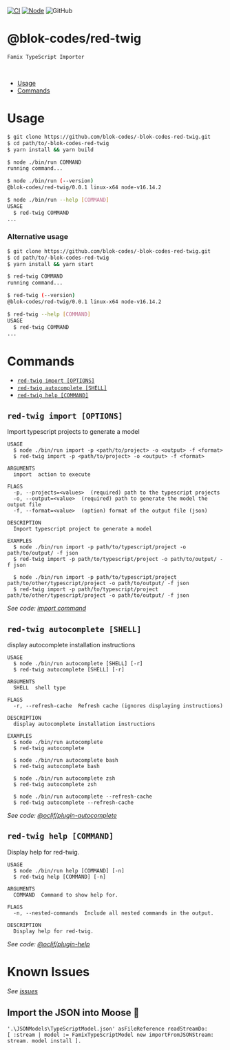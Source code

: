 [![CI](https://github.com/blok-codes/-blok-codes-red-twig/actions/workflows/main.yml/badge.svg)](https://github.com/blok-codes/-blok-codes-red-twig/actions/workflows/main.yml)
[![Node](https://img.shields.io/node/v/@blok-codes/red-twig.svg)](https://nodejs.org/download/release/latest-v16.x/)
![GitHub](https://img.shields.io/github/license/blok-codes/-blok-codes-red-twig)

@blok-codes/red-twig
=================

    Famix TypeScript Importer

<br/>

<!-- toc -->
* [Usage](#usage)
* [Commands](#commands)
<!-- tocstop -->


# Usage
<!-- usage -->
```sh
$ git clone https://github.com/blok-codes/-blok-codes-red-twig.git
$ cd path/to/-blok-codes-red-twig
$ yarn install && yarn build

$ node ./bin/run COMMAND
running command...

$ node ./bin/run (--version)
@blok-codes/red-twig/0.0.1 linux-x64 node-v16.14.2

$ node ./bin/run --help [COMMAND]
USAGE
  $ red-twig COMMAND
...
```
<!-- usagestop -->


### Alternative usage
<!-- usage -->
```sh
$ git clone https://github.com/blok-codes/-blok-codes-red-twig.git
$ cd path/to/-blok-codes-red-twig
$ yarn install && yarn start

$ red-twig COMMAND
running command...

$ red-twig (--version)
@blok-codes/red-twig/0.0.1 linux-x64 node-v16.14.2

$ red-twig --help [COMMAND]
USAGE
  $ red-twig COMMAND
...
```
<!-- usagestop -->

# Commands
<!-- commands -->
* [`red-twig import [OPTIONS]`](#red-twig-import-options)
* [`red-twig autocomplete [SHELL]`](#red-twig-autocomplete-shell)
* [`red-twig help [COMMAND]`](#red-twig-help-command)

## `red-twig import [OPTIONS]`
Import typescript projects to generate a model

```
USAGE
  $ node ./bin/run import -p <path/to/project> -o <output> -f <format>
  $ red-twig import -p <path/to/project> -o <output> -f <format>

ARGUMENTS
  import  action to execute

FLAGS
  -p, --projects=<values>  (required) path to the typescript projects
  -o, --output=<value>  (required) path to generate the model the output file
  -f, --format=<value>  (option) format of the output file (json)

DESCRIPTION
  Import typescript project to generate a model

EXAMPLES
  $ node ./bin/run import -p path/to/typescript/project -o path/to/output/ -f json
  $ red-twig import -p path/to/typescript/project -o path/to/output/ -f json
  
  $ node ./bin/run import -p path/to/typescript/project path/to/other/typescript/project -o path/to/output/ -f json
  $ red-twig import -p path/to/typescript/project path/to/other/typescript/project -o path/to/output/ -f json
```

_See code: [import command](app/Console/import.ts)_

## `red-twig autocomplete [SHELL]`

display autocomplete installation instructions

```
USAGE
  $ node ./bin/run autocomplete [SHELL] [-r]
  $ red-twig autocomplete [SHELL] [-r]

ARGUMENTS
  SHELL  shell type

FLAGS
  -r, --refresh-cache  Refresh cache (ignores displaying instructions)

DESCRIPTION
  display autocomplete installation instructions

EXAMPLES
  $ node ./bin/run autocomplete
  $ red-twig autocomplete

  $ node ./bin/run autocomplete bash
  $ red-twig autocomplete bash

  $ node ./bin/run autocomplete zsh
  $ red-twig autocomplete zsh

  $ node ./bin/run autocomplete --refresh-cache
  $ red-twig autocomplete --refresh-cache
```

_See code: [@oclif/plugin-autocomplete](https://github.com/oclif/plugin-autocomplete/blob/v1.2.0/src/commands/autocomplete/index.ts)_

## `red-twig help [COMMAND]`

Display help for red-twig.

```
USAGE
  $ node ./bin/run help [COMMAND] [-n]
  $ red-twig help [COMMAND] [-n]

ARGUMENTS
  COMMAND  Command to show help for.

FLAGS
  -n, --nested-commands  Include all nested commands in the output.

DESCRIPTION
  Display help for red-twig.
```

_See code: [@oclif/plugin-help](https://github.com/oclif/plugin-help/blob/v5.1.11/src/commands/help.ts)_
<!-- commandsstop -->

# Known Issues
_See [issues](./ISSUES.md)_

## Import the JSON into Moose 🫎

```st
'.\JSONModels\TypeScriptModel.json' asFileReference readStreamDo:
[ :stream | model := FamixTypeScriptModel new importFromJSONStream: stream. model install ].
```
